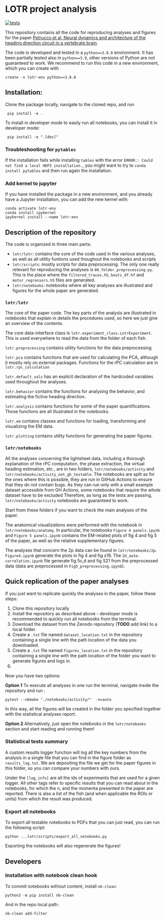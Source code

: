 # LOTR project analysis
[![tests](https://github.com/portugueslab/lotr/actions/workflows/main.yml/badge.svg)](https://github.com/portugueslab/lotr/actions/workflows/main.yml)

This repository contains all the code for reproducing analyses and figures for the paper [Petrucco et al, Neural dynamics and architecture of the heading direction circuit in a vertebrate brain](https://www.biorxiv.org/content/10.1101/2022.04.27.489672v1). 


The code is developed and tested in a `python==3.8.8` environment. It has been partially tested also in `python==3.9`,
other versions of Python are not guaranteed to work. We recommend to run this code in a new environment, which you can create with
```shell
create -n lotr-env python==3.8.8
```

## Installation:
Clone the package locally, navigate to the cloned repo, and run
```shell
 pip install -e .
```


To install in developer mode to easily run all notebooks, you can install it in developer mode:
```shell
 pip install -e ".[dev]"
```

### Troubleshooting for `pytables`

If the installation fails while installing `tables` with the error `ERROR:: Could not find a local HDF5 installation.`, you might want to try to `conda install pytables` and then run again the installation.


### Add kernel to jupyter
If you have installed the package in a new environment, and you already have a Jupyter installation, you can add the new kernel with:
```shell
conda activate lotr-env
conda install ipykernel
ipykernel install --name lotr-env
```


## Description of the repository
The code is organized in three main parts:

- `lotr/lotr`: contains the core of the code used in the various analyses, as well as all utility funtions used thoughout the notebooks and scripts
- `lotr/scripts`: mostly scripts for data preprocessing. The only one really relevant for reproducing the analyses is `00_folder_preprocessing.py`. This is the place where the `filtered_traces.h5`, `bouts_df.hf` and `motor_regressors.h5` files are generated.
- `lotr/notebooks`: notebooks where all key analyses are illustrated and figures for the whole paper are generated.

### `lotr/lotr`
The core of the paper code. The key parts of the analysis are illustrated in notebooks that explain in details the procedures used, so here we just give an overview of the contents.

The core data-interface class is `lotr.experiment_class.LotrExperiment`. This is used everywhere to read the data from the folder of each fish. 

`lotr.preprocessing` contains utility functions for the data preprocessing.

`lotr.pca` contains functions that are used for calculating the PCA, although it mostly rely on external packages. Functions for the rPC calculation are in `lotr.rpc_calculation`

`lotr.default_vals` has an explicit declaration of the hardcoded variables used throughout the analyses.

`lotr.behavior` contains the functions for analysing the behavior, and estimating the fictive heading direction.

`lotr.analysis` contains functions for some of the paper quantifications. Those functions are all illustrated in the notebooks.

`lotr.em` contains classes and functions for loading, transforming and visualizing the EM data. 

`lotr.plotting` contains utility functions for generating the paper figures.


### `lotr/notebooks`

All the analyses concerning the lightsheet data, including a thorough explanation of the rPC computation, the phase extraction, the virtual heading estimation, etc., are in two folders, `lotr/notebooks/activity` and `lotr/notebooks/activity_not_gh_testable`. The notebooks are split as for the ones where this is possible, they are run in GitHub Actions to ensure that they do not contain bugs. As they can run only with a small example dataset accessible from GH Actions, some notebooks that require the whole dataset have to be excluded Therefore, as long as the tests are passing, `lotr/notebooks/activity` notebooks are guaranteed to work.

Start from these folders if you want to check the main analyses of the paper.

The anatomical visualizations were performed with the notebook in `lotr/notebooks/anatomy`. In particular, the notebooks `Figure 4 panels.ipynb` and `Figure 5 panels.ipynb` contains the EM-related plots of fig 4 and fig 5 of the paper, as well as the relative supplementary figures.

The analyses that concern the 2p data can be found in `lotr/notebooks/2p`. `Figure4.ipynb` generate the plots in fig 4 and fig s19. The `2d_auto-correlation.ipynb` file generate fig 5c,d and fig S21 from the preprocessed data (data are preprocessed in `Fig5_preprocessing.ipynb`).


## Quick replication of the paper analyses

If you just want to replicate quickly the analyses in the paper, follow these steps:
1. Clone this repository locally
2. Install the repository as described above - developer mode is recommended to quickly run all notebooks from the terminal.
3. Download the dataset from the Zenodo repository (**TODO** add link) to a local folder.
4. Create a `.txt` file named `dataset_location.txt` in the repository containing a single line with the path location of the data you downloaded.
5. Create a `.txt` file named `figures_location.txt` in the repository containing a single line with the path location of the folder you want to generate figures and logs in.
6. 
Now you have two options:

**Option 1** To execute all analyses in one run the terminal, navigate inside the repository and run :
```
pytest --nbmake "./notebooks/activity/"  -n=auto
```
In this way, all the figures will be created in the folder you specified together with the statistical analyses report.

**Option 2** Alternatively, just open the notebooks in the `lotr/notebooks` section and start reading and running them!

### Statistical tests summary
A custom results logger function will log all the key numbers from the analysis in a single file that you can find in the figure folder as `results_log.txt`. We are depositing the file we get for the paper figures in this folder, so you can compare your numbers with ours.


Under the `[log_info]` are all the ids of experiments that are used for a given logger.
All other tags refer to specific results that you can read about in the notebooks, for which the n, and the momenta presented in the paper are reported. There is also a list of the fish (and when applicable the ROIs or units) from which the result was produced.


### Export all notebooks
To export all testable notebooks to PDFs that you can just read, you can run the following script:
```
python ...lotr/scripts/export_all_notebooks.py
```
Exporting the notebooks will also regenerate the figures!


## Developers

### Installation with notebook clean hook

To commit notebooks without content, install `nb-clean`:
```shell
python3 -m pip install nb-clean
```

And in the repo local path:
```
nb-clean add-filter
```

